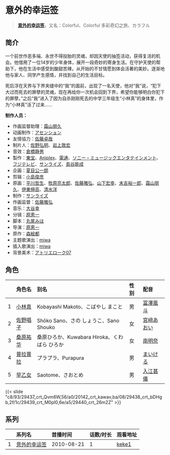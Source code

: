 # 意外的幸运签


> <u>**[意外的幸运签](https://bgm.tv/subject/9350)**</u>，又名：Colorful、Colorful 多彩奇幻之旅、カラフル

## 简介

一个前世作恶多端、永世不得投胎的灵魂，却因天使的抽签活动，获得复活的机会。他借用了一位14岁的少年身体，展开一段奇妙的寄身生活。在守护天使的帮助下，他在生活中感受到酸甜苦辣，从开始的不甘情愿到体会活著的美妙。逐渐地他与家人、同学产生感情，并找到自己的生活目标。

死后浮在天界与下界夹缝中的“我”的面前，出现了一名天使，他对“我”说，“犯下大过而死去的罪孽的灵魂，现在再给你一次机会回到下界，希望你能够明白你犯下的罪孽。”之后“我”进入了因为自杀刚刚死去的中学三年级生“小林真”的身体里，作为“小林真”活了过来……

**制作人员：**
- 作画监督助理：[霜山朋久](https://bgm.tv/person/13997)
- 动画制作：[アセンション](https://bgm.tv/person/19327)
- 友情協力：[佐藤卓哉](https://bgm.tv/person/200)
- 制片人：[佐野弘明](https://bgm.tv/person/3112)、[岩上敦宏](https://bgm.tv/person/5782)
- 音效：[倉橋静男](https://bgm.tv/person/6076)
- 製作：[東宝](https://bgm.tv/person/985)、[Aniplex](https://bgm.tv/person/645)、[電通](https://bgm.tv/person/221)、[ソニー・ミュージックエンタテインメント](https://bgm.tv/person/882)、[フジテレビ](https://bgm.tv/person/277)、[サンライズ](https://bgm.tv/person/189)、[島谷能成](https://bgm.tv/person/60290)
- 企画：[夏目公一朗](https://bgm.tv/person/3350)
- 剪辑：[小島俊彦](https://bgm.tv/person/22676)
- 原画：[平川哲生](https://bgm.tv/person/3798)、[牧原亮太郎](https://bgm.tv/person/12505)、[佐藤雅弘](https://bgm.tv/person/11489)、[山下宏幸](https://bgm.tv/person/12570)、[末吉裕一郎](https://bgm.tv/person/2251)、[霜山朋久](https://bgm.tv/person/13997)、[伊東伸高](https://bgm.tv/person/3164)、[清水洋](https://bgm.tv/person/3564)
- 制作：[サンライズ](https://bgm.tv/person/189)
- 作画监督：[佐藤雅弘](https://bgm.tv/person/11489)
- 音乐：[大谷幸](https://bgm.tv/person/234)
- 分镜：[原恵一](https://bgm.tv/person/1243)
- 脚本：[丸尾みほ](https://bgm.tv/person/1234)
- 导演：[原恵一](https://bgm.tv/person/1243)
- 原作：[森絵都](https://bgm.tv/person/20267)
- 主题歌演出：[miwa](https://bgm.tv/person/11277)
- 插入歌演出：[miwa](https://bgm.tv/person/11277)
- 背景美术：[アトリエローク07](https://bgm.tv/person/62960)

## 角色

|     |   角色名   |   别名  | 性别 |  配音  |
|:--- |:------  |:----      |:---  |:--   |
| 1 | [小林真](https://bgm.tv/character/29437) | Kobayashi Makoto、こばやし まこと | 男 | [冨澤風斗](https://bgm.tv/person/5648) |
| 2 | [佐野唱子](https://bgm.tv/character/20142) | Shōko Sano、さの しょうこ、Sano Shouko | 女 | [宮﨑あおい](https://bgm.tv/person/10563) |
| 3 | [桑原祐华](https://bgm.tv/character/29438) | 桑原ひろか、Kuwabara Hiroka、くわばら ひろか | 女 | [南明奈](https://bgm.tv/person/17148) |
| 4 | [普拉普拉](https://bgm.tv/character/29439) | プラプラ、Purapura | 男 | [まいける](https://bgm.tv/person/5564) |
| 5 | [早乙女](https://bgm.tv/character/29440) | Saotome、さおとめ | 男 | [入江甚儀](https://bgm.tv/person/17149) |

{{< slide "c8/93/29437_crt_Qvm6W,56/a0/20142_crt_kawav,ba/08/29438_crt_bDHgb,2f/1c/29439_crt_M0pI0,6e/a5/29440_crt_26m2Z" >}}

## 系列

|     | 系列名    | 首播时间       | 话数/时长 | 观看地址                                                    |
| :-- | :----- | :--------- | :---- | :------------------------------------------------------ |
| 1   |[意外的幸运签](https://bgm.tv/subject/9350)| 2010-08-21 | 1     | [keke1](https://www.keke1.app/play/25278-4-205239.html) |



